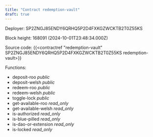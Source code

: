 ```yaml
---
title: "Contract redemption-vault"
draft: true
---
```

Deployer: SP2ZNGJ85ENDY6QRHQ5P2D4FXKGZWCKTB2T0Z55KS


 



Block height: 168091 (2024-10-01T23:48:34.000Z)

Source code: {{<contractref "redemption-vault" SP2ZNGJ85ENDY6QRHQ5P2D4FXKGZWCKTB2T0Z55KS redemption-vault>}}

Functions:

* deposit-roo _public_
* deposit-welsh _public_
* redeem-roo _public_
* redeem-welsh _public_
* toggle-lock _public_
* get-available-roo _read_only_
* get-available-welsh _read_only_
* is-authorized _read_only_
* is-blue-pilled _read_only_
* is-dao-or-extension _read_only_
* is-locked _read_only_
